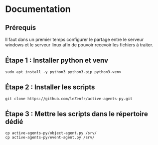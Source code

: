 # Documentation

## Prérequis 
Il faut dans un premier temps configurer le partage entre le serveur windows et le serveur linux afin de pouvoir recevoir les fichiers à traiter.

## Étape 1 : Installer python et venv 
```
sudo apt install -y python3 python3-pip python3-venv
```

## Étape 2 : Installer les scripts
```
git clone https://github.com/leZenfr/active-agents-py.git
```

## Étape 3 : Mettre les scripts dans le répertoire dédié
```
cp active-agents-py/object-agent.py /srv/
cp active-agents-py/event-agent.py /srv/
```
